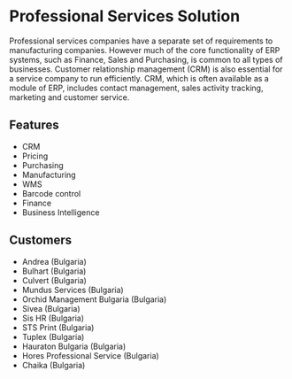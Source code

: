 # Professional Services Solution

Professional services companies have a separate set of requirements to manufacturing companies. However much of the core functionality of ERP systems, such as Finance, Sales and Purchasing, is common to all types of businesses. Customer relationship management (CRM) is also essential for a service company to run efficiently. CRM, which is often available as a module of ERP, includes contact management, sales activity tracking, marketing and customer service.


## Features

* CRM
* Pricing
* Purchasing
* Manufacturing
* WMS
* Barcode control
* Finance
* Business Intelligence


## Customers

* Andrea (Bulgaria)
* Bulhart (Bulgaria)
* Culvert (Bulgaria)
* Mundus Services (Bulgaria)
* Orchid Management Bulgaria (Bulgaria)
* Sivea (Bulgaria)
* Sis HR (Bulgaria)
* STS Print (Bulgaria)
* Tuplex (Bulgaria)
* Hauraton Bulgaria (Bulgaria)
* Hores Professional Service (Bulgaria)
* Chaika (Bulgaria)
